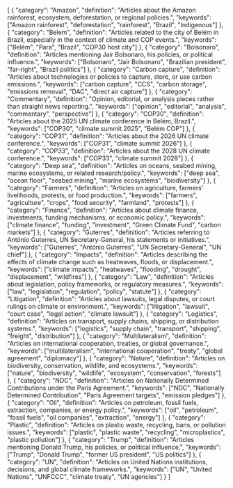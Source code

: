 
[ { "category": "Amazon", "definition": "Articles about the Amazon rainforest, ecosystem, deforestation, or regional policies.", "keywords": ["Amazon rainforest", "deforestation", "rainforest", "Brazil", "Indigenous"] }, { "category": "Belem", "definition": "Articles related to the city of Belém in Brazil, especially in the context of climate and COP events.", "keywords": ["Belém", "Para", "Brazil", "COP30 host city"] }, { "category": "Bolsonaro", "definition": "Articles mentioning Jair Bolsonaro, his policies, or political influence.", "keywords": ["Bolsonaro", "Jair Bolsonaro", "Brazilian president", "far-right", "Brazil politics"] }, { "category": "Carbon capture", "definition": "Articles about technologies or policies to capture, store, or use carbon emissions.", "keywords": ["carbon capture", "CCS", "carbon storage", "emissions removal", "DAC", "direct air capture"] }, { "category": "Commentary", "definition": "Opinion, editorial, or analysis pieces rather than straight news reporting.", "keywords": ["opinion", "editorial", "analysis", "commentary", "perspective"] }, { "category": "COP30", "definition": "Articles about the 2025 UN climate conference in Belém, Brazil.", "keywords": ["COP30", "climate summit 2025", "Belém COP"] }, { "category": "COP31", "definition": "Articles about the 2026 UN climate conference.", "keywords": ["COP31", "climate summit 2026"] }, { "category": "COP33", "definition": "Articles about the 2028 UN climate conference.", "keywords": ["COP33", "climate summit 2028"] }, { "category": "Deep sea", "definition": "Articles on oceans, seabed mining, marine ecosystems, or related research/policy.", "keywords": ["deep sea", "ocean floor", "seabed mining", "marine ecosystems", "biodiversity"] }, { "category": "Farmers", "definition": "Articles on agriculture, farmers’ livelihoods, protests, or food production.", "keywords": ["farmers", "agriculture", "crops", "food security", "farmland", "protests"] }, { "category": "Finance", "definition": "Articles about climate finance, investments, funding mechanisms, or economic policy.", "keywords": ["climate finance", "funding", "investment", "Green Climate Fund", "carbon markets"] }, { "category": "Guterres", "definition": "Articles referring to António Guterres, UN Secretary-General, his statements or initiatives.", "keywords": ["Guterres", "António Guterres", "UN Secretary-General", "UN chief"] }, { "category": "Impacts", "definition": "Articles describing the effects of climate change such as heatwaves, floods, or displacement.", "keywords": ["climate impacts", "heatwaves", "flooding", "drought", "displacement", "wildfires"] }, { "category": "Law", "definition": "Articles about legislation, policy frameworks, or regulatory measures.", "keywords": ["law", "legislation", "regulation", "policy", "statute"] }, { "category": "Litigation", "definition": "Articles about lawsuits, legal disputes, or court rulings on climate or environment.", "keywords": ["litigation", "lawsuit", "court case", "legal action", "climate lawsuit"] }, { "category": "Logistics", "definition": "Articles on transport, supply chains, shipping, or distribution systems.", "keywords": ["logistics", "supply chain", "transport", "shipping", "freight", "distribution"] }, { "category": "Multilateralism", "definition": "Articles on international cooperation, treaties, or global governance.", "keywords": ["multilateralism", "international cooperation", "treaty", "global agreement", "diplomacy"] }, { "category": "Nature", "definition": "Articles on biodiversity, conservation, wildlife, and ecosystems.", "keywords": ["nature", "biodiversity", "wildlife", "ecosystem", "conservation", "forests"] }, { "category": "NDC", "definition": "Articles on Nationally Determined Contributions under the Paris Agreement.", "keywords": ["NDC", "Nationally Determined Contribution", "Paris Agreement targets", "emission pledges"] }, { "category": "Oil", "definition": "Articles on petroleum, fossil fuels, extraction, companies, or energy policy.", "keywords": ["oil", "petroleum", "fossil fuels", "oil companies", "extraction", "energy"] }, { "category": "Plastic", "definition": "Articles on plastic waste, recycling, bans, or pollution issues.", "keywords": ["plastic", "plastic waste", "recycling", "microplastics", "plastic pollution"] }, { "category": "Trump", "definition": "Articles mentioning Donald Trump, his policies, or political influence.", "keywords": ["Trump", "Donald Trump", "former US president", "US politics"] }, { "category": "UN", "definition": "Articles on United Nations institutions, decisions, and global climate frameworks.", "keywords": ["UN", "United Nations", "UNFCCC", "climate treaty", "UN agencies"] } ]